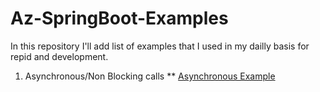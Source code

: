 # Az-SpringBoot-Examples
In this repository I'll add list of examples that I used in my dailly basis for repid and development.

1) Asynchronous/Non Blocking calls
    ** [Asynchronous Example](https://github.com/AzharMobeen/Az-SpringBoot-Examples/Az-Multithreading-Example)
